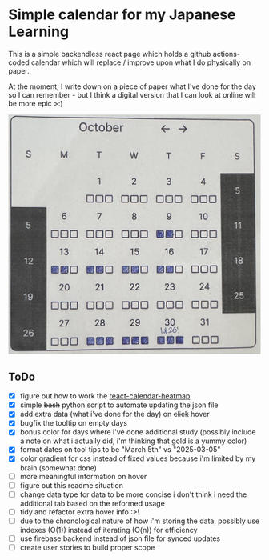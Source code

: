 # Simple calendar for my Japanese Learning

This is a simple backendless react page which holds a github actions-coded calendar which will replace / improve upon what I do physically on paper.

At the moment, I write down on a piece of paper what I've done for the day so I can remember - but I think a digital version that I can look at online will be more epic >:&#41;

![Example Image](./src/assets/example_image.jpg)

## ToDo

- [x] figure out how to work the [react-calendar-heatmap](https://github.com/kevinsqi/react-calendar-heatmap)
- [x] simple ~~bash~~ python script to automate updating the json file
- [x] add extra data (what i've done for the day) on ~~click~~ hover
- [x] bugfix the tooltip on empty days
- [x] bonus color for days where i've done additional study (possibly include a note on what i actually did, i'm thinking that gold is a yummy color)
- [x] format dates on tool tips to be "March 5th" vs "2025-03-05"
- [x] color gradient for css instead of fixed values because i'm limited by my brain (somewhat done)
- [ ] more meaningful information on hover
- [ ] figure out this readme situation
- [ ] change data type for data to be more concise i don't think i need the additional tab based on the reformed usage
- [ ] tidy and refactor extra hover info :>!
- [ ] due to the chronological nature of how i'm storing the data, possibly use indexes (O(1)) instead of iterating (O(n)) for efficiency
- [ ] use firebase backend instead of json file for synced updates
- [ ] create user stories to build proper scope
